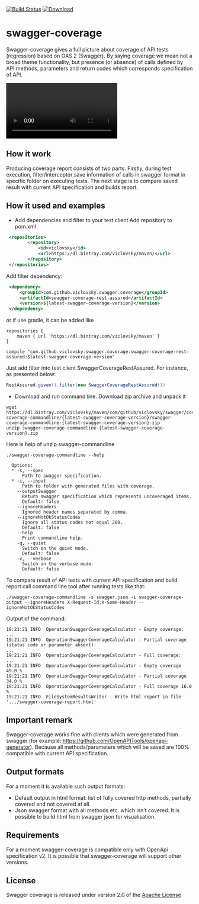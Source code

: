 [license]: http://www.apache.org/licenses/LICENSE-2.0 "Apache License 2.0"
[![Build Status](https://github.com/viclovsky/swagger-coverage/workflows/Build/badge.svg)](https://github.com/viclovsky/swagger-coverage/actions)
[ ![Download](https://api.bintray.com/packages/viclovsky/maven/swagger-coverage/images/download.svg) ](https://bintray.com/viclovsky/maven/swagger-coverage/_latestVersion)

# swagger-coverage
Swagger-coverage gives a full picture about coverage of API tests (regression) based on OAS 2 (Swagger). 
By saying coverage we mean not a broad theme functionality, but presence (or absence) of calls defined by API methods, parameters and return codes which corresponds specification of API.

![Swagger Coverage Report](.github/swagger-coverage-video.mov)

## How it work
Producing coverage report consists of two parts. Firstly, during test execution, filter/interceptor save information of calls in swagger format in specific folder on executing tests.
The next stage is to compare saved result with current API specification and builds report.  

## How it used and examples
* Add dependencies and filter to your test client
Add repository to pom.xml
```xml
 <repositories>
        <repository>
            <id>viclovsky</id>
            <url>https://dl.bintray.com/viclovsky/maven/</url>
        </repository>
 </repositories>
```

Add filter dependency:
```xml
 <dependency>
     <groupId>com.github.viclovsky.swagger.coverage</groupId>
     <artifactId>swagger-coverage-rest-assured</artifactId>
     <version>${latest-swagger-coverage-version}</version>
 </dependency>
```
or if use gradle, it can be added like
```
repositories {
    maven { url 'https://dl.bintray.com/viclovsky/maven' }
}
```

```
compile "com.github.viclovsky.swagger.coverage:swagger-coverage-rest-assured:$latest-swagger-coverage-version"
```

Just add filter into test client SwaggerCoverageRestAssured. For instance, as presented below:
```java
RestAssured.given().filter(new SwaggerCoverageRestAssured())
```

* Download and run command line.
Download zip archive and unpack it 
```
wget https://dl.bintray.com/viclovsky/maven/com/github/viclovsky/swagger/coverage/swagger-coverage-commandline/{latest-swagger-coverage-version}/swagger-coverage-commandline-{latest-swagger-coverage-version}.zip
unzip swagger-coverage-commandline-{latest-swagger-coverage-version}.zip
```

Here is help of unzip swagger-commandline

```
./swagger-coverage-commandline --help

  Options:
  * -s, --spec
      Path to swagger specification.
  * -i, --input
      Path to folder with generated files with coverage.
    --outputSwagger
      Return swagger specification which represents uncoveraged items.
      Default: false
    --ignoreHeaders
      Ignored header names separated by comma.
    --ignoreNotOkStatusCodes
      Ignore all status codes not equal 200.
      Default: false
    --help
      Print commandline help.
    -q, --quiet
      Switch on the quiet mode.
      Default: false
    -v, --verbose
      Switch on the verbose mode.
      Default: false
```

To compare result of API tests with current API specification and build report call command line tool after running tests like that:

```
./swagger-coverage-commandline -s swagger.json -i swagger-coverage-output --ignoreHeaders X-Request-Id,X-Some-Header --ignoreNotOkStatusCodes
```

Output of the command:
```
19:21:21 INFO  OperationSwaggerCoverageCalculator - Empty coverage:
...
19:21:21 INFO  OperationSwaggerCoverageCalculator - Partial coverage (status code or parameter absent):
...
19:21:21 INFO  OperationSwaggerCoverageCalculator - Full coverage:
...
19:21:21 INFO  OperationSwaggerCoverageCalculator - Empty coverage 49.0 %
19:21:21 INFO  OperationSwaggerCoverageCalculator - Partial coverage 34.0 %
19:21:21 INFO  OperationSwaggerCoverageCalculator - Full coverage 16.0 %
19:21:21 INFO  FileSystemResultsWriter - Write html report in file '.../swagger-coverage-report.html'
```

## Important remark
Swagger-coverage works fine with clients which were generated from swagger (for example: https://github.com/OpenAPITools/openapi-generator). 
Because all methods/parameters which will be saved are 100% compatible with current API specification. 

## Output formats
For a moment it is available such output formats:
* Default output in html format: list of fully covered http methods, partially covered and not covered at all.
* Json swagger format with all methods etc. which isn’t covered. It is possible to build html from swagger json for visualisation.  

## Requirements 
For a moment swagger-coverage  is compatible only with OpenApi specification v2. It is possible that swagger-coverage will support other versions.

## License
Swagger coverage is released under version 2.0 of the [Apache License](http://www.apache.org/licenses/LICENSE-2.0)
